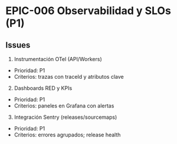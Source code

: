# EPIC-006 Observabilidad y SLOs (P1)

## Issues

1) Instrumentación OTel (API/Workers)
- Prioridad: P1
- Criterios: trazas con traceId y atributos clave

2) Dashboards RED y KPIs
- Prioridad: P1
- Criterios: paneles en Grafana con alertas

3) Integración Sentry (releases/sourcemaps)
- Prioridad: P1
- Criterios: errores agrupados; release health
